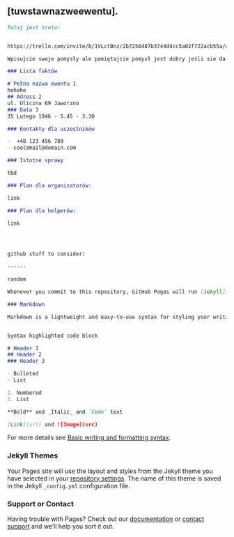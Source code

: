 ## [tuwstawnazweewentu].


```markdown
Tutaj jest trelo:


https://trello.com/invite/b/1VLctBnz/2b7256487b3744d4cc5a02f722acb55a/untitledevent

Wpisujcie swoje pomysły ale pamiętajcie pomysł jest dobry jeśli sie da go zrealizować!

### Lista faktów

# Pełna nazwa ewentu 1
hehehe
## Adress 2
ul. Uliczna 69 Jaworzno
### Data 3
35 Lutego 1946 - 5.45 - 3.30

### Kontakty dla uczestników

-  +48 123 456 789
- coolemail@domain.com

### Istotne sprawy

tbd

### Plan dla organizatorów:

link

### Plan dla helperów:

link 




github stuff to consider:

------

random

Whenever you commit to this repository, GitHub Pages will run [Jekyll](https://jekyllrb.com/) to rebuild the pages in your site, from the content in your Markdown files.

### Markdown

Markdown is a lightweight and easy-to-use syntax for styling your writing. It includes conventions for


Syntax highlighted code block

# Header 1
## Header 2
### Header 3

- Bulleted
- List

1. Numbered
2. List

**Bold** and _Italic_ and `Code` text

[Link](url) and ![Image](src)
```

For more details see [Basic writing and formatting syntax](https://docs.github.com/en/github/writing-on-github/getting-started-with-writing-and-formatting-on-github/basic-writing-and-formatting-syntax).

### Jekyll Themes

Your Pages site will use the layout and styles from the Jekyll theme you have selected in your [repository settings](https://github.com/BartiGames/bartigames.github.io/settings/pages). The name of this theme is saved in the Jekyll `_config.yml` configuration file.

### Support or Contact

Having trouble with Pages? Check out our [documentation](https://docs.github.com/categories/github-pages-basics/) or [contact support](https://support.github.com/contact) and we’ll help you sort it out.
